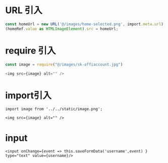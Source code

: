 # URL 引入

```typescript
const homeUrl = new URL('@/images/home-selected.png', import.meta.url).href;
(homeRef.value as HTMLImageElement).src = homeUrl;
```



# require 引入

```typescript
const image = require("@/images/sk-offiaccount.jpg")

<img src={image} alt="" />
```



# import引入

```tsx
import image from '../../static/image.png';

<img src={image} alt="" />
```



# input

```tsx
<input onChange={event => this.saveFormData('username',event) } type="text" value={username}/>
```

